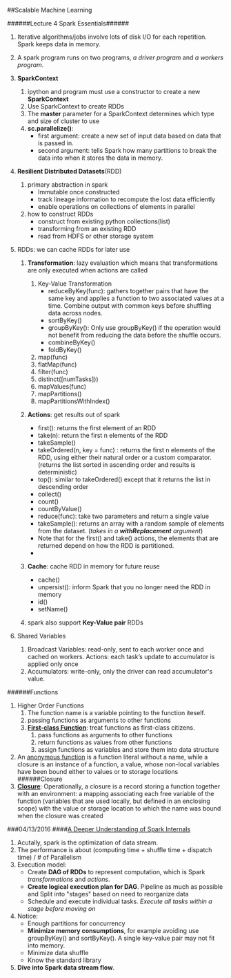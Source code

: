 ##Scalable Machine Learning

######Lecture 4 Spark Essentials######
1. Iterative algorithms/jobs involve lots of disk I/O for each repetition. Spark keeps data in memory. 
2. A spark program runs on two programs, _a driver program_ and _a workers program_.

3. **SparkContext**
    1. ipython and program must use a constructor to create a new **SparkContext**
    2. Use SparkContext to create RDDs
    3. The **master** parameter for a SparkContext determines which type and size of cluster to use
    4. **sc.parallelize()**: 
        * first argument: create a new set of input data based on data that is passed in.
        * second argument: tells Spark how many partitions to break the data into when it stores the data in memory.

4. **Resilient Distributed Datasets**(RDD)
    1. primary abstraction in spark
        * Immutable once constructed
        * track lineage information to recompute the lost data efficiently
        * enable operations on collections of elements in parallel
    2. how to construct RDDs
        * construct from existing python collections(list)
        * transforming from an existing RDD
        * read from HDFS or other storage system

5. RDDs: we can cache RDDs for later use
    1. **Transformation**: lazy evaluation which means that transformations are only executed when actions are called
        1. Key-Value Transformation
            * reduceByKey(func): gathers together pairs that have the same key and applies a function to two associated values at a time. Combine output with common keys before shuffling data across nodes.
            * sortByKey()
            * groupByKey():  Only use groupByKey() if the operation would not benefit from reducing the data before the shuffle occurs.
            * combineByKey()
            * foldByKey() 
        2. map(func)
        3. flatMap(func)
        4. filter(func)
        5. distinct([numTasks]))
        6. mapValues(func)
        7. mapPartitions()
        8. mapPartitionsWithIndex()
        
    2. **Actions**: get results out of spark
        * first(): returns the first element of an RDD
        * take(n): return the first n elements of the RDD
        * takeSample()
        * takeOrdered(n, key = func) : returns the first n elements of the RDD, using either their natural order or a custom comparator. (returns the list sorted in ascending order and results is deterministic)
        * top(): similar to takeOrdered() except that it returns the list in descending order
        * collect()
        * count()
        * countByValue()
        * reduce(func): take two parameters and return a single value
        * takeSample(): returns an array with a random sample of elements from the dataset. (_takes in a **withReplacement** argument_)
        * Note that for the first() and take() actions, the elements that are returned depend on how the RDD is partitioned.
        * 
    3. **Cache**: cache RDD in memory for future reuse
        * cache()
        * unpersist(): inform Spark that you no longer need the RDD in memory
        * id()
        * setName()
    4. spark also support **Key-Value pair** RDDs
    
6. Shared Variables
    1. Broadcast Variables: read-only, sent to each worker once and cached on workers. Actions: each task’s update to accumulator is applied only once	
    2. Accumulators: write-only, only the driver can read accumulator's value.

######Functions
1. Higher Order Functions
    1. The function name is a variable pointing to the function iteself.
    2. passing functions as arguments to other functions
    3. **[First-class Function](https://en.wikipedia.org/wiki/First-class_function)**: treat functions as first-class citizens. 
        1. pass functions as arguments to other functions
        2. return functions as values from other functions
        3. assign functions as variables and store them into data structure
2. An [anonymous function](https://en.wikipedia.org/wiki/Closure_(computer_programming)#Anonymous_functions) is a function literal without a name, while a closure is an instance of a function, a value, whose non-local variables have been bound either to values or to storage locations 
######Closure
3. **[Closure](https://en.wikipedia.org/wiki/Closure_(computer_programming)#First-class_functions)**: Operationally, a closure is a record storing a function together with an environment: a mapping associating each free variable of the function (variables that are used locally, but defined in an enclosing scope) with the value or storage location to which the name was bound when the closure was created

###04/13/2016 
####[A Deeper Understanding of Spark Internals](https://spark-summit.org/2014/talk/a-deeper-understanding-of-spark-internals)
1. Acutally, spark is the optimization of data stream. 
2. The performance is about (computing time + shuffle time + dispatch time) / \# of Parallelism
3. Execution model:
    * Create **DAG of RDDs** to represent computation, which is Spark _transformations_ and _actions_.
    * **Create logical execution plan for DAG**. Pipeline as much as possible and Split into "stages" based on need to reorganize data
    * Schedule and execute individual tasks. _Execute all tasks within a stage before moving on_
4. Notice:
    * Enough partitions for concurrency
    * **Minimize memory consumptions**, for example avoiding use groupByKey() and sortByKey(). A single key-value pair may not fit into memory.
    * Minimize data shuffle
    * Know the standard library
5. **Dive into Spark data stream flow**.

